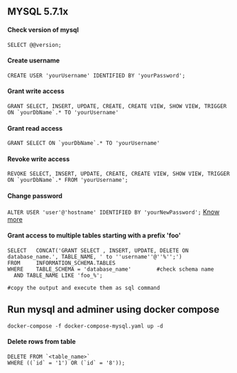## MYSQL 5.7.1x

#### Check version of mysql
```SELECT @@version;```

#### Create username
```CREATE USER 'yourUsername' IDENTIFIED BY 'yourPassword';```

#### Grant write access
```GRANT SELECT, INSERT, UPDATE, CREATE, CREATE VIEW, SHOW VIEW, TRIGGER ON `yourDbName`.* TO 'yourUsername'```

#### Grant read access
```GRANT SELECT ON `yourDbName`.* TO 'yourUsername'```

#### Revoke write access
```REVOKE SELECT, INSERT, UPDATE, CREATE, CREATE VIEW, SHOW VIEW, TRIGGER ON `yourDbName`.* FROM 'yourUsername';```

#### Change password 
```ALTER USER 'user'@'hostname' IDENTIFIED BY 'yourNewPassword';``` [Know more](https://dev.mysql.com/doc/refman/8.0/en/resetting-permissions.html)


#### Grant access to multiple tables starting with a prefix 'foo'
```
SELECT   CONCAT('GRANT SELECT , INSERT, UPDATE, DELETE ON database_name.', TABLE_NAME, ' to ''username''@''%'';')
FROM     INFORMATION_SCHEMA.TABLES
WHERE    TABLE_SCHEMA = 'database_name'        #check schema name
  AND TABLE_NAME LIKE 'foo_%';
  
#copy the output and execute them as sql command
```

## Run mysql and adminer using docker compose
```
docker-compose -f docker-compose-mysql.yaml up -d
```

#### Delete rows from table
```
DELETE FROM `<table_name>`
WHERE ((`id` = '1') OR (`id` = '8'));
```
